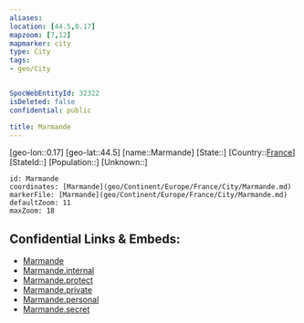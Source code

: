 ```yaml
---
aliases: 
location: [44.5,0.17]
mapzoom: [7,12] 
mapmarker: city 
type: City
tags:
- geo/City


SpocWebEntityId: 32322
isDeleted: false
confidential: public

title: Marmande
---
```

[geo-lon::0.17]
[geo-lat::44.5]
[name::Marmande]
[State::]
[Country::[France](geo/Continent/Europe/France.md)]
[StateId::]
[Population::]
[Unknown::]


```leaflet
id: Marmande
coordinates: [Marmande](geo/Continent/Europe/France/City/Marmande.md)
markerFile: [Marmande](geo/Continent/Europe/France/City/Marmande.md)
defaultZoom: 11 
maxZoom: 18
```


## Confidential Links & Embeds: 
- [Marmande](../../../../../../_public/geo/Continent/Europe/France/City/Marmande.md) 
- [Marmande.internal](../../../../../../_internal/geo/Continent/Europe/France/City/Marmande.internal.md) 
- [Marmande.protect](../../../../../../_protect/geo/Continent/Europe/France/City/Marmande.protect.md) 
- [Marmande.private](../../../../../../_private/geo/Continent/Europe/France/City/Marmande.private.md) 
- [Marmande.personal](../../../../../../_personal/geo/Continent/Europe/France/City/Marmande.personal.md) 
- [Marmande.secret](../../../../../../_secret/geo/Continent/Europe/France/City/Marmande.secret.md) 
